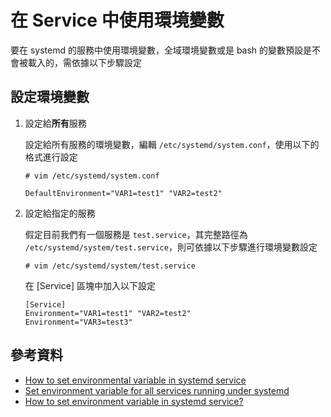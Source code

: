 # 在 Service 中使用環境變數

要在 systemd 的服務中使用環境變數，全域環境變數或是 bash 的變數預設是不會被載入的，需依據以下步驟設定

## 設定環境變數

1. 設定給**所有**服務

    設定給所有服務的環境變數，編輯 `/etc/systemd/system.conf`，使用以下的格式進行設定

    ```console
    # vim /etc/systemd/system.conf
    ```

    ```plaintext
    DefaultEnvironment="VAR1=test1" "VAR2=test2"
    ```

2. 設定給指定的服務

    假定目前我們有一個服務是 `test.service`，其完整路徑為 `/etc/systemd/system/test.service`，則可依據以下步驟進行環境變數設定

    ```console
    # vim /etc/systemd/system/test.service
    ```

    在 [Service] 區塊中加入以下設定

    ```plaintext
    [Service]
    Environment="VAR1=test1" "VAR2=test2"
    Environment="VAR3=test3"
    ```

## 參考資料

- [How to set environmental variable in systemd service](https://unix.stackexchange.com/a/455283)
- [Set environment variable for all services running under systemd](https://unix.stackexchange.com/a/320570)
- [How to set environment variable in systemd service?](https://serverfault.com/a/413408)
